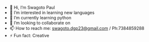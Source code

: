 - 👋 Hi, I’m Swagoto Paul
- 👀 I’m interested in learning new languages
- 🌱 I’m currently learning python
- 💞️ I’m looking to collaborate on 
- 📫 How to reach me: swagoto.dgp23@gmail.com / Ph:7384859288
- ⚡ Fun fact: Creative

<!---
Swagoto-Paul/Swagoto-Paul is a ✨ special ✨ repository because its `README.md` (this file) appears on your GitHub profile.
You can click the Preview link to take a look at your changes.
--->
